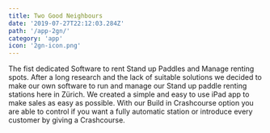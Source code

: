 ```yaml
---
title: Two Good Neighbours
date: '2019-07-27T22:12:03.284Z'
path: '/app-2gn/'
category: 'app'
icon: '2gn-icon.png'
---
```


The fist dedicated Software to rent Stand up Paddles and Manage renting spots. After a long research and the lack of suitable solutions we decided to make our own software to run and manage our Stand up paddle renting stations here in Zürich. We created a simple and easy to use iPad app to make sales as easy as possible. With our Build in Crashcourse option you are able to control if you want a fully automatic station or introduce every customer by giving a Crashcourse.
